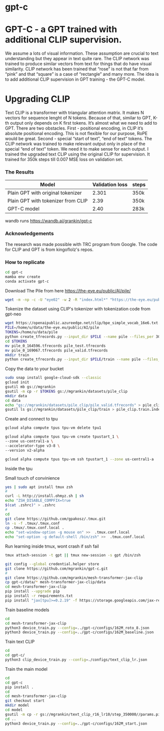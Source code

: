 # gpt-c
# GPT-C - a GPT trained with additional CLIP supervision. 
We assume a lots of visual information. These assumption are crucial to text understanding but they appear in text quite rare. The CLIP network was trained to produce similar vectors from text for things that do have visual similarity. CLIP network has been trained that “rose” is not that far from “pink” and that “square” is a case of “rectangle” and many more. The idea is to add additional CLIP supervision in GPT training - the GPT-C model.

# Upgrading CLIP
Text CLIP is a transformer with triangular attention matrix. It makes N vectors for sequence lenght of N tokens. Because of that, similar to GPT, K-th output only depends on K first tokens. It’s almost what we need to add to GPT. There are two obstacles. First - positional encoding, in CLIP it’s absolute positional encoding. This is not flexible for our purpose, RoPE would be great. Second - special “start of text”, “end of text” tokens. The CLIP network was trained to make relevant output only in place of the special “end of text" token. We need it to make sense for each output. I trained the upgraded text CLIP using the original CLIP for supervision. It trained for 350k steps till 0.007 MSE loss on validation set.

### The Results

| Model  | Validation loss | steps |
| ------------- | ------------- | ------------- |
| Plain GPT with original tokenizer  | 2.301  | 350k |
| Plain GPT with tokenizer from CLIP  | 2.39  | 350k |
| GPT-C model  | 2.40  | 283k |


wandb runs https://wandb.ai/grankin/gpt-c

### Acknowledgements

The research was made possible with TRC program from Google. The code for CLIP and GPT is from kingoflolz's repos.

### How to replicate

```bash
cd gpt-c
mamba env create
conda activate gpt-c
```

Download The Pile from here https://the-eye.eu/public/AI/pile/

```bash
wget -m -np -c -U "eye02" -w 2 -R "index.html*" "https://the-eye.eu/public/AI/pile/"
```

Tokenize the dataset using CLIP's tokenizer with tokenization code from gpt-neo
```bash
wget https://openaipublic.azureedge.net/clip/bpe_simple_vocab_16e6.txt.gz -O bpe_simple_vocab_16e6.txt.gz
PILE=/home/u/data/the-eye.eu/public/AI/pile
TOKENS=/home/u/data/pile
python create_tfrecords.py --input_dir $PILE --name pile --files_per 300000 --output_dir $TOKENS --write_dataset_config --processes 2
cd $TOKENS
mv pile_0_164596.tfrecords pile_test.tfrecords
mv pile_0_169067.tfrecords pile_valid.tfrecords
mkdir train
python create_tfrecords.py --input_dir $PILE/train --name pile --files_per 300000 --output_dir $TOKENS/train --write_dataset_config --processes 5
```

Copy the data to your bucket

```bash
sudo snap install google-cloud-sdk --classic
gcloud init
gsutil mb gs://mgrankin
gsutil -m cp -r $TOKENS gs://mgrankin/datasets/pile_clip
mkdir data
cd data
echo "gs://mgrankin/datasets/pile_clip/pile_valid.tfrecords" > pile_clip.val.index
gsutil ls gs://mgrankin/datasets/pile_clip/train > pile_clip.train.index
```

Create and connect to tpu

```bash
gcloud alpha compute tpus tpu-vm delete tpu1

gcloud alpha compute tpus tpu-vm create tpustart_1 \
--zone us-central1-a \
--accelerator-type v3-8 \
--version v2-alpha

gcloud alpha compute tpus tpu-vm ssh tpustart_1 --zone us-central1-a
```

Inside the tpu

Small touch of convinience
```bash
yes | sudo apt install tmux zsh
#
curl -L http://install.ohmyz.sh | sh
echo "ZSH_DISABLE_COMPFIX=true
$(cat .zshrc)" > .zshrc
#
cd 
git clone https://github.com/gpakosz/.tmux.git
ln -s -f .tmux/.tmux.conf
cp .tmux/.tmux.conf.local .
echo "set-window-option -g mouse on" >>  .tmux.conf.local
echo "set-option -g default-shell /bin/zsh" >>  .tmux.conf.local

```

Run learning inside tmux, wont crash if ssh fail
```bash
tmux attach-session -t gpt || tmux new-session -s gpt /bin/zsh 

git config --global credential.helper store
git clone https://github.com/mgrankin/gpt-c.git
#
git clone https://github.com/mgrankin/mesh-transformer-jax-clip
cp gpt-c/data/* mesh-transformer-jax-clip/data
cd mesh-transformer-jax-clip
pip install --upgrade pip
pip install -r requirements.txt
pip install "jax[tpu]>=0.2.19" -f https://storage.googleapis.com/jax-releases/libtpu_releases.html
```

Train baseline models
```bash
cd 
cd mesh-transformer-jax-clip
python3 device_train.py --config=../gpt-c/configs/162M_roto_8.json 
python3 device_train.py --config=../gpt-c/configs/162M_baseline.json
```

Train text CLIP
```bash
cd
cd gpt-c/
python3 clip_device_train.py --config=./configs/text_clip_lr.json
```

Train the main model
```bash
cd 
cd gpt-c
pip install .
cd
cd mesh-transformer-jax-clip
git checkout start
mkdir model
cd model
gsutil -m cp -r gs://mgrankin/text_clip_r16_lr10/step_350000//params.pickle text_clip.pickle
cd ..
python3 device_train.py --config=../gpt-c/configs/162M_start.json 
```
